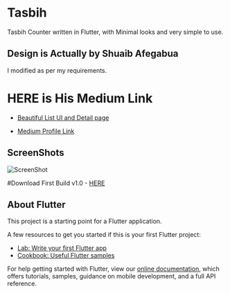 # Tasbih

Tasbih Counter written in Flutter, with Minimal looks and very simple to use.

## Design is Actually by Shuaib Afegabua
 I modified as per my requirements.
 
# HERE is His Medium Link

- [Beautiful List UI and Detail page](https://proandroiddev.com/flutter-thursday-02-beautiful-list-ui-and-detail-page-a9245f5ceaf0)

- [Medium Profile Link](https://proandroiddev.com/@afegbua)

## ScreenShots
 ![ScreenShot](https://i.imgur.com/7soHG2o.jpg)
 
 #Download
 First Build v1.0 - [HERE](https://github.com/rashedsahaji/tasbih/releases)


## About Flutter
This project is a starting point for a Flutter application.

A few resources to get you started if this is your first Flutter project:

- [Lab: Write your first Flutter app](https://flutter.dev/docs/get-started/codelab)
- [Cookbook: Useful Flutter samples](https://flutter.dev/docs/cookbook)

For help getting started with Flutter, view our
[online documentation](https://flutter.dev/docs), which offers tutorials,
samples, guidance on mobile development, and a full API reference.
